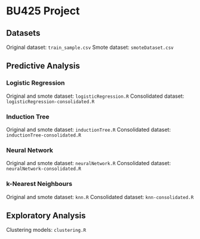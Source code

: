 # BU425 Project

## Datasets
Original dataset: `train_sample.csv`
Smote dataset: `smoteDataset.csv`

## Predictive Analysis

### Logistic Regression
Original and smote dataset: `logisticRegression.R`
Consolidated dataset: `logisticRegression-consolidated.R`

### Induction Tree
Original and smote dataset: `inductionTree.R`
Consolidated dataset: `inductionTree-consolidated.R`

### Neural Network
Original and smote dataset: `neuralNetwork.R`
Consolidated dataset: `neuralNetwork-consolidated.R`

### k-Nearest Neighbours
Original and smote dataset: `knn.R`
Consolidated dataset: `knn-consolidated.R`

## Exploratory Analysis
Clustering models: `clustering.R`
